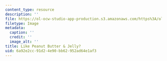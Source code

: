 ```yaml
---
content_type: resource
description: ''
file: https://ol-ocw-studio-app-production.s3.amazonaws.com/https%3A/ol-ocw-studio-app-production.s3.amazonaws.com/ocw-www/49add2a2a8f640c886f9d90a690abbc9_peanut-butter-jelly.jpg
filetype: Image
metadata:
  caption: ''
  credit: ''
  image_alt: ''
title: Like Peanut Butter & Jelly?
uid: 6a92e2cc-91d2-4e90-bb62-952ad64e1af3
---
```

